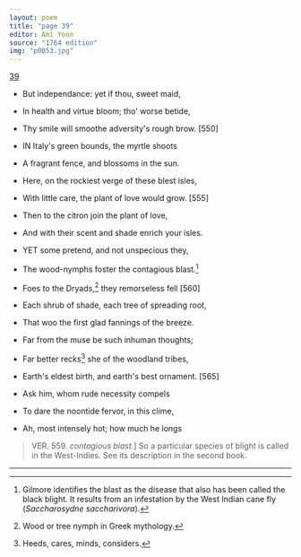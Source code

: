 ```yaml
---
layout: poem
title: "page 39"
editor: Ami Yoon
source: "1764 edition"
img: "p0053.jpg"
---
```



[39]({{site.baseurl}}/images/{{page.img}})  

- But independance: yet if thou, sweet maid,  
- In health and virtue bloom; tho' worse betide,  
- Thy smile will smoothe adversity's rough brow. [550]  

- IN Italy's green bounds, the myrtle shoots  
- A fragrant fence, and blossoms in the sun.  
- Here, on the rockiest verge of these blest isles,  
- With little care, the plant of love would grow. [555]  
- Then to the citron join the plant of love,  
- And with their scent and shade enrich your isles.  

- YET some pretend, and not unspecious they,  
- The wood-nymphs foster the contagious blast.[^f39n1]  
- Foes to the Dryads,[^f39n2] they remorseless fell [560]  
- Each shrub of shade, each tree of spreading root,  
- That woo the first glad fannings of the breeze.
- Far from the muse be such inhuman thoughts;
- Far better recks[^f39n3] she of the woodland tribes,  
- Earth's eldest birth, and earth's best ornament. [565]  
- Ask him, whom rude necessity compels  
- To dare the noontide fervor, in this clime,  
- Ah, most intensely hot; how much he longs  


> VER. 559. *contagious blast.*\] So a particular species of blight is called in the West-Indies. See its description in the second book.

[^f39n1]: Gilmore identifies the blast as the disease that also has been called the black blight. It results from an infestation by the West Indian cane fly (*Saccharosydne saccharivora*).

[^f39n2]: Wood or tree nymph in Greek mythology.

[^f39n3]: Heeds, cares, minds, considers. 

---
